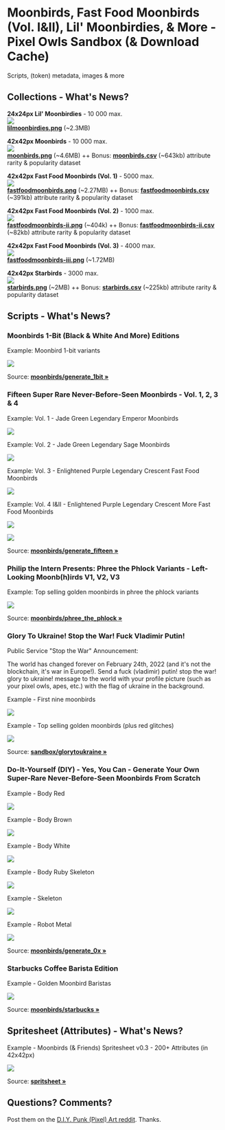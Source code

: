 #  Moonbirds, Fast Food Moonbirds (Vol. I&II), Lil' Moonbirdies, & More - Pixel Owls Sandbox (& Download Cache)


Scripts, (token) metadata, images & more



## Collections - What's News?

**24x24px Lil' Moonbirdies** - 10 000 max. <br>
![](i/lilmoonbirdies-strip.png)  <br>   [**lilmoonbirdies.png**](https://github.com/pixelartexchange/collections/blob/master/lilmoonbirdies/lilmoonbirdies-24x24.png) (~2.3MB)

**42x42px Moonbirds** - 10 000 max. <br>
![](i/moonbirds-strip.png)   <br>  [**moonbirds.png**](https://github.com/pixelartexchange/collections/blob/master/moonbirds/moonbirds-42x42.png) (~4.6MB) ++ Bonus:
[**moonbirds.csv**](https://github.com/pixelartexchange/collections.meta/blob/master/moonbirds.csv) (~643kb) attribute rarity & popularity dataset




**42x42px Fast Food Moonbirds (Vol. 1)** - 5000 max. <br>
![](i/fastfoodmoonbirds-strip.png)  <br>    [**fastfoodmoonbirds.png**](https://github.com/pixelartexchange/collections/blob/master/fastfoodmoonbirds/fastfoodmoonbirds-42x42.png) (~2.27MB) ++ Bonus:
[**fastfoodmoonbirds.csv**](https://github.com/pixelartexchange/collections.meta/blob/master/fastfoodmoonbirds.csv) (~391kb) attribute rarity & popularity dataset


**42x42px Fast Food Moonbirds (Vol. 2)** - 1000 max. <br>
![](i/fastfoodmoonbirds-ii-strip.png)   <br> [**fastfoodmoonbirds-ii.png**](https://github.com/pixelartexchange/collections/blob/master/fastfoodmoonbirds-ii/fastfoodmoonbirds-ii-42x42.png) (~404k) ++ Bonus:
[**fastfoodmoonbirds-ii.csv**](https://github.com/pixelartexchange/collections.meta/blob/master/fastfoodmoonbirds-ii.csv) (~82kb) attribute rarity & popularity dataset





**42x42px Fast Food Moonbirds (Vol. 3)** - 4000 max. <br>
![](i/fastfoodmoonbirds-iii-strip.png)    <br> [**fastfoodmoonbirds-iii.png**](https://github.com/pixelartexchange/collections/blob/master/fastfoodmoonbirds-iii/fastfoodmoonbirds-iii-42x42.png) (~1.72MB)



**42x42px Starbirds** - 3000 max. <br>
![](i/starbirds-strip.png)  <br> [**starbirds.png**](https://github.com/pixelartexchange/collections/blob/master/starbirds/starbirds-42x42.png) (~2MB) ++ Bonus:
[**starbirds.csv**](https://github.com/pixelartexchange/collections.meta/blob/master/starbirds.csv) (~225kb) attribute rarity & popularity dataset






## Scripts - What's News?

### Moonbirds 1-Bit (Black & White And More) Editions

Example: Moonbird 1-bit variants

![](i/moonbirds-1bit.png)

Source: [**moonbirds/generate_1bit »**](moonbirds/generate_1bit.rb)


### Fifteen Super Rare Never-Before-Seen Moonbirds - Vol. 1, 2, 3 & 4

Example: Vol. 1 - Jade Green Legendary Emperor Moonbirds

![](i/moonbirds-jade_green.png)

Example: Vol. 2  - Jade Green Legendary Sage Moonbirds

![](i/moonbirds-jade_green-ii.png)

Example: Vol. 3 -  Enlightened Purple Legendary Crescent Fast Food Moonbirds

![](i/moonbirds-enlightened_purple.png)

Example: Vol. 4 I&II -  Enlightened Purple Legendary Crescent More Fast Food Moonbirds

![](i/moonbirds-enlightened_purple-ii.png)

![](i/moonbirds-enlightened_purple-iii.png)

Source: [**moonbirds/generate_fifteen »**](moonbirds/generate_fifteen.rb)




### Philip the Intern Presents: Phree the Phlock Variants - Left-Looking Moonb(h)irds V1, V2, V3

Example: Top selling golden moonbirds in phree the phlock variants

![](i/phree_the_phlock.png)

Source: [**moonbirds/phree_the_phlock »**](moonbirds/phree_the_phlock.rb)




### Glory To Ukraine! Stop the War! Fuck Vladimir Putin!

Public Service "Stop the War" Announcement:

The world has changed forever on February 24th, 2022
(and it's not the blockchain, it's war in Europe!).
Send a fuck (vladimir) putin! stop the war! glory to ukraine! message
to the world with your profile picture (such as your pixel owls, apes, etc.) with the flag of ukraine  in the background.


Example - First nine moonbirds

![](i/moonbirds-ukraine.png)


Example - Top selling golden moonbirds (plus red glitches)

![](i/moonbirds-ukraine-golden.png)

Source: [**sandbox/glorytoukraine »**](sandbox/glorytoukraine.rb)



### Do-It-Yourself (DIY) - Yes, You Can - Generate Your Own Super-Rare Never-Before-Seen Moonbirds From Scratch


Example - Body Red

![](i/moonbirds-bodies_red.png)


Example - Body Brown

![](i/moonbirds-bodies_brown.png)

Example - Body White

![](i/moonbirds-bodies_white.png)

Example - Body Ruby Skeleton

![](i/moonbirds-bodies_ruby_skeleton.png)

Example - Skeleton

![](i/moonbirds-bodies_skeleton.png)

Example - Robot Metal

![](i/moonbirds-bodies_robot.png)


Source: [**moonbirds/generate_0x »**](moonbirds/generate_0x.rb)



### Starbucks Coffee Barista Edition

Example - Golden Moonbird Baristas

![](i/moonbirds-starbucks.png)

Source: [**moonbirds/starbucks »**](moonbirds/starbucks.rb)



## Spritesheet (Attributes) - What's News?


Example - Moonbirds (& Friends) Spritesheet v0.3 - 200+ Attributes (in 42x42px)

![](i/spritesheet.png)

Source: [**spritsheet »**](spritesheet)





## Questions? Comments?

Post them on the [D.I.Y. Punk (Pixel) Art reddit](https://old.reddit.com/r/DIYPunkArt). Thanks.



